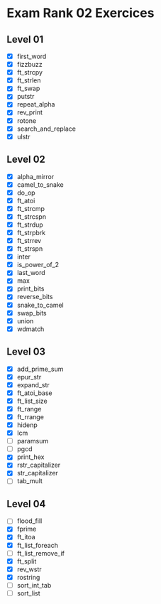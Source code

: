 # Exam Rank 02 Exercices

## Level 01

- [x] first_word
- [x] fizzbuzz
- [x] ft_strcpy
- [x] ft_strlen
- [x] ft_swap
- [x] putstr
- [x] repeat_alpha
- [x] rev_print
- [x] rotone
- [x] search_and_replace
- [x] ulstr

## Level 02

- [x] alpha_mirror
- [x] camel_to_snake
- [x] do_op
- [x] ft_atoi
- [x] ft_strcmp
- [x] ft_strcspn
- [x] ft_strdup
- [x] ft_strpbrk
- [x] ft_strrev
- [x] ft_strspn
- [x] inter
- [x] is_power_of_2
- [x] last_word
- [x] max
- [x] print_bits
- [x] reverse_bits
- [x] snake_to_camel
- [x] swap_bits
- [x] union
- [x] wdmatch

## Level 03

- [x] add_prime_sum
- [x] epur_str
- [x] expand_str
- [x] ft_atoi_base
- [x] ft_list_size
- [x] ft_range
- [x] ft_rrange
- [x] hidenp
- [x] lcm
- [ ] paramsum
- [ ] pgcd
- [x] print_hex
- [x] rstr_capitalizer
- [x] str_capitalizer
- [ ] tab_mult 

## Level 04

- [ ] flood_fill
- [x] fprime
- [x] ft_itoa
- [x] ft_list_foreach
- [ ] ft_list_remove_if
- [x] ft_split
- [x] rev_wstr
- [x] rostring
- [ ] sort_int_tab
- [ ] sort_list
